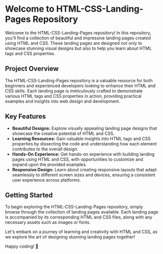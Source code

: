 # Welcome to HTML-CSS-Landing-Pages Repository

Welcome to the HTML-CSS-Landing-Pages repository! In this repository, you'll find a collection of beautiful and impressive landing pages created using HTML and CSS. These landing pages are designed not only to showcase stunning visual designs but also to help you learn about HTML tags and CSS properties.

## Project Overview

The HTML-CSS-Landing-Pages repository is a valuable resource for both beginners and experienced developers looking to enhance their HTML and CSS skills. Each landing page is meticulously crafted to demonstrate various HTML tags and CSS properties in action, providing practical examples and insights into web design and development.

## Key Features

- **Beautiful Designs:** Explore visually appealing landing page designs that showcase the creative potential of HTML and CSS.
- **Learning Resources:** Gain valuable insights into HTML tags and CSS properties by dissecting the code and understanding how each element contributes to the overall design.
- **Hands-On Experience:** Get hands-on experience with building landing pages using HTML and CSS, with opportunities to customize and expand upon the provided examples.
- **Responsive Design:** Learn about creating responsive layouts that adapt seamlessly to different screen sizes and devices, ensuring a consistent user experience across platforms.

## Getting Started

To begin exploring the HTML-CSS-Landing-Pages repository, simply browse through the collection of landing pages available. Each landing page is accompanied by its corresponding HTML and CSS files, along with any necessary assets such as images or fonts.

Let's embark on a journey of learning and creativity with HTML and CSS, as we explore the art of designing stunning landing pages together!

Happy coding! 🚀